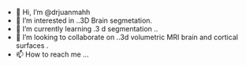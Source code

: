 - 👋 Hi, I’m @drjuanmahh
- 👀 I’m interested in ..3D Brain segmetation.
- 🌱 I’m currently learning .3 d segmentation ..
- 💞️ I’m looking to collaborate on ..3d volumetric MRI brain and cortical surfaces .
- 📫 How to reach me ...

<!---
drjuanmahh/drjuanmahh is a ✨ special ✨ repository because its `README.md` (this file) appears on your GitHub profile.
You can click the Preview link to take a look at your changes.
---
